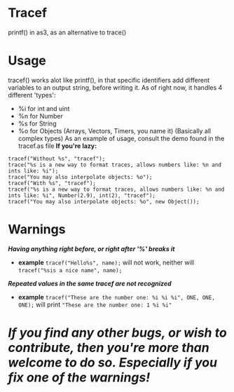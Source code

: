 # Tracef
printf() in as3, as an alternative to trace()
# Usage
tracef() works alot like printf(), in that specific identifiers add different variables to an output string, before writing it.
As of right now, it handles 4 different 'types':
 + %i for int and uint
 + %n for Number
 + %s for String
 + %o for Objects (Arrays, Vectors, Timers, you name it) (Basically all complex types)
As an example of usage, consult the demo found in the tracef.as file
**If you're lazy:**
```
tracef("Without %s", "tracef");
trace("%s is a new way to format traces, allows numbers like: %n and ints like: %i");
trace("You may also interpolate objects: %o");
tracef("With %s", "tracef");
tracef("%s is a new way to format traces, allows numbers like: %n and ints like: %i", Number(2.9), int(2), "tracef"); 
tracef("You may also interpolate objects: %o", new Object());
```
# Warnings
***Having anything right before, or right after '%' breaks it***
  + **example** `tracef("Hello%s", name);` will not work, neither will `tracef("%sis a nice name", name);`



***Repeated values in the same tracef are not recognized***

  + **example** `tracef("These are the number one: %i %i %i", ONE, ONE, ONE);` will print `"These are the number one: 1 %i %i"`



# ***If you find any other bugs, or wish to contribute, then you're more than welcome to do so. Especially if you fix one of the warnings!***
